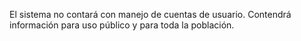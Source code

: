El sistema no contará con manejo de cuentas de usuario. Contendrá información para uso público y para toda la población.